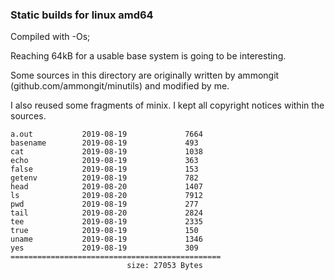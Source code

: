 ### Static builds for linux amd64

Compiled with -Os;

Reaching 64kB for a usable base system is going to be interesting.

Some sources in this directory are originally written by ammongit (github.com/ammongit/minutils) 
and modified by me.

I also reused some fragments of minix.
I kept all copyright notices within the sources.


```
a.out           2019-08-19             7664
basename        2019-08-19             493
cat             2019-08-19             1038
echo            2019-08-19             363
false           2019-08-19             153
getenv          2019-08-19             782
head            2019-08-20             1407
ls              2019-08-20             7912
pwd             2019-08-19             277
tail            2019-08-20             2824
tee             2019-08-19             2335
true            2019-08-19             150
uname           2019-08-19             1346
yes             2019-08-19             309
===============================================
                          size: 27053 Bytes
```
